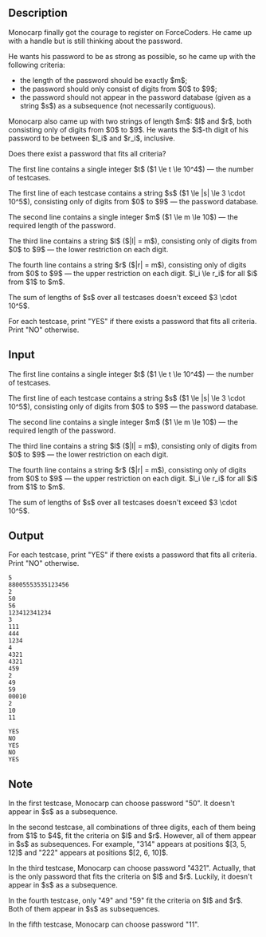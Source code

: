 ## Description

<div><p>Monocarp finally got the courage to register on ForceCoders. He came up with a handle but is still thinking about the password.</p><p>He wants his password to be as strong as possible, so he came up with the following criteria: </p><ul> <li> the length of the password should be exactly $m$; </li><li> the password should only consist of digits from $0$ to $9$; </li><li> the password should not appear in the password database (given as a string $s$) as a <span class="tex-font-style-bf">subsequence</span> (not necessarily contiguous). </li></ul><p>Monocarp also came up with two strings of length $m$: $l$ and $r$, both consisting only of digits from $0$ to $9$. He wants the $i$-th digit of his password to be between $l_i$ and $r_i$, inclusive.</p><p>Does there exist a password that fits all criteria?</p></div><div class="input-specification"><p>The first line contains a single integer $t$ ($1 \le t \le 10^4$)&nbsp;— the number of testcases.</p><p>The first line of each testcase contains a string $s$ ($1 \le |s| \le 3 \cdot 10^5$), consisting only of digits from $0$ to $9$&nbsp;— the password database.</p><p>The second line contains a single integer $m$ ($1 \le m \le 10$)&nbsp;— the required length of the password.</p><p>The third line contains a string $l$ ($|l| = m$), consisting only of digits from $0$ to $9$&nbsp;— the lower restriction on each digit.</p><p>The fourth line contains a string $r$ ($|r| = m$), consisting only of digits from $0$ to $9$&nbsp;— the upper restriction on each digit. $l_i \le r_i$ for all $i$ from $1$ to $m$.</p><p>The sum of lengths of $s$ over all testcases doesn't exceed $3 \cdot 10^5$.</p></div><div class="output-specification"><p>For each testcase, print "<span class="tex-font-style-tt">YES</span>" if there exists a password that fits all criteria. Print "<span class="tex-font-style-tt">NO</span>" otherwise.</p></div>

## Input

<p>The first line contains a single integer $t$ ($1 \le t \le 10^4$)&nbsp;— the number of testcases.</p><p>The first line of each testcase contains a string $s$ ($1 \le |s| \le 3 \cdot 10^5$), consisting only of digits from $0$ to $9$&nbsp;— the password database.</p><p>The second line contains a single integer $m$ ($1 \le m \le 10$)&nbsp;— the required length of the password.</p><p>The third line contains a string $l$ ($|l| = m$), consisting only of digits from $0$ to $9$&nbsp;— the lower restriction on each digit.</p><p>The fourth line contains a string $r$ ($|r| = m$), consisting only of digits from $0$ to $9$&nbsp;— the upper restriction on each digit. $l_i \le r_i$ for all $i$ from $1$ to $m$.</p><p>The sum of lengths of $s$ over all testcases doesn't exceed $3 \cdot 10^5$.</p>

## Output

<p>For each testcase, print "<span class="tex-font-style-tt">YES</span>" if there exists a password that fits all criteria. Print "<span class="tex-font-style-tt">NO</span>" otherwise.</p>





```input1|2,3,4,5,10,11,12,13,18,19,20,21
5
88005553535123456
2
50
56
123412341234
3
111
444
1234
4
4321
4321
459
2
49
59
00010
2
10
11
```




```output1
YES
NO
YES
NO
YES
```



## Note

<p>In the first testcase, Monocarp can choose password "<span class="tex-font-style-tt">50</span>". It doesn't appear in $s$ as a subsequence.</p><p>In the second testcase, all combinations of three digits, each of them being from $1$ to $4$, fit the criteria on $l$ and $r$. However, all of them appear in $s$ as subsequences. For example, "<span class="tex-font-style-tt">314</span>" appears at positions $[3, 5, 12]$ and "<span class="tex-font-style-tt">222</span>" appears at positions $[2, 6, 10]$.</p><p>In the third testcase, Monocarp can choose password "<span class="tex-font-style-tt">4321</span>". Actually, that is the only password that fits the criteria on $l$ and $r$. Luckily, it doesn't appear in $s$ as a subsequence.</p><p>In the fourth testcase, only "<span class="tex-font-style-tt">49</span>" and "<span class="tex-font-style-tt">59</span>" fit the criteria on $l$ and $r$. Both of them appear in $s$ as subsequences.</p><p>In the fifth testcase, Monocarp can choose password "<span class="tex-font-style-tt">11</span>".</p>

